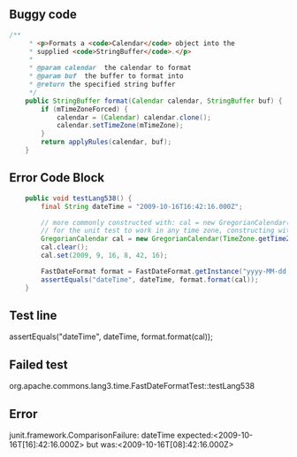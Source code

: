

## Buggy code
```java
/**
     * <p>Formats a <code>Calendar</code> object into the
     * supplied <code>StringBuffer</code>.</p>
     * 
     * @param calendar  the calendar to format
     * @param buf  the buffer to format into
     * @return the specified string buffer
     */
    public StringBuffer format(Calendar calendar, StringBuffer buf) {
        if (mTimeZoneForced) {
            calendar = (Calendar) calendar.clone();
            calendar.setTimeZone(mTimeZone);
        }
        return applyRules(calendar, buf);
    }
```

## Error Code Block
```java
    public void testLang538() {
        final String dateTime = "2009-10-16T16:42:16.000Z";

        // more commonly constructed with: cal = new GregorianCalendar(2009, 9, 16, 8, 42, 16)
        // for the unit test to work in any time zone, constructing with GMT-8 rather than default locale time zone
        GregorianCalendar cal = new GregorianCalendar(TimeZone.getTimeZone("GMT-8"));
        cal.clear();
        cal.set(2009, 9, 16, 8, 42, 16);

        FastDateFormat format = FastDateFormat.getInstance("yyyy-MM-dd'T'HH:mm:ss.SSS'Z'", TimeZone.getTimeZone("GMT"));
        assertEquals("dateTime", dateTime, format.format(cal));
    }
```

## Test line
assertEquals("dateTime", dateTime, format.format(cal));

## Failed test
org.apache.commons.lang3.time.FastDateFormatTest::testLang538

## Error
junit.framework.ComparisonFailure: dateTime expected:<2009-10-16T[16]:42:16.000Z> but was:<2009-10-16T[08]:42:16.000Z>